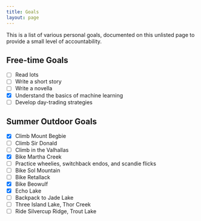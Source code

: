 ```yaml
---
title: Goals
layout: page
---
```


This is a list of various personal goals, documented on this unlisted page to provide a small level of accountability.

## Free-time Goals

-   [ ] Read lots
-   [ ] Write a short story
-   [ ] Write a novella
-   [x] Understand the basics of machine learning
-   [ ] Develop day-trading strategies

## Summer Outdoor Goals

-   [x] Climb Mount Begbie
-   [ ] Climb Sir Donald
-   [ ] Climb in the Valhallas
-   [x] Bike Martha Creek
-   [ ] Practice wheelies, switchback endos, and scandie flicks
-   [ ] Bike Sol Mountain
-   [ ] Bike Retallack
-   [x] Bike Beowulf
-   [x] Echo Lake
-   [ ] Backpack to Jade Lake
-   [ ] Three Island Lake, Thor Creek
-   [ ] Ride Silvercup Ridge, Trout Lake
